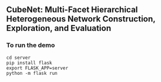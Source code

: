 ## CubeNet: Multi-Facet Hierarchical Heterogeneous Network Construction, Exploration, and Evaluation
### To run the demo 
`cd server`  
`pip install flask`  
`export FLASK_APP=server`  
`python -m flask run`  

